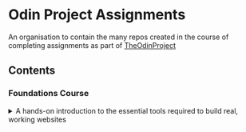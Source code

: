 # Odin Project Assignments

An organisation to contain the many repos created in the course of completing assignments as part of [TheOdinProject](https://www.theodinproject.com)

## Contents

<h3>Foundations Course</h3>
<details><summary>A hands-on introduction to the essential tools required to build real, working websites</summary>
<ul>

<li>
<h3>HTML Foundations</h3>
<details><summary>The basics of HTML</summary>
<ul>
<li><a href="https://github.com/OdinProjectAssignmentsByPW80/html-foundations_project-recipes">Project: Recipes</a></li>
</ul>
</details>
</li>

<li>
<h3>CSS Foundations</h3>
<details><summary>The basics of CSS</summary>
<ul>
<li><a href="https://github.com/OdinProjectAssignmentsByPW80/css-foundations_intro-to-css">Intro To CSS</a></li>
<li><a href="https://github.com/OdinProjectAssignmentsByPW80/css-foundations_the-cascade">The Cascade</a></li>
<li><a href="https://github.com/OdinProjectAssignmentsByPW80/css-foundations_block-and-inline">Block And Inline</a></li>
</ul>
</details>
</li>

<li>
<h3>Flex</h3>
<details><summary>Learn to layout webpages with flex</summary>
<ul>
<li><a href="https://github.com/OdinProjectAssignmentsByPW80/flex_alignment">Alignment</a></li>
<li><a href="https://github.com/OdinProjectAssignmentsByPW80/flex_project-landing-page">Project: Landing Page</a></li>
</ul>
</details>
</li>

<li>
<h3>JavaScript</h3>
<details><summary>The fundamentals of JavaScript</summary>

<ul>
<li><a href="https://github.com/OdinProjectAssignmentsByPW80/javascript-basics_variables-and-operators">Variables And Operators</a></li>
<li><a href="https://github.com/OdinProjectAssignmentsByPW80/javascript-basics_data-types-and-conditionals">Data Types and Conditionals</a></li>
<li><a href="https://github.com/OdinProjectAssignmentsByPW80/javascript-basics_function-basics">Function Basics</a></li>
<li><a href="https://github.com/OdinProjectAssignmentsByPW80/javascript-basics_project-rps">Project: Rock, Paper, Scissors</a></li>
<li><a href="https://github.com/OdinProjectAssignmentsByPW80/javascript-basics_loops-and-arrays">Loops And Arrays</a></li>
</ul>
</details>
</li>

</ul>
</details>
